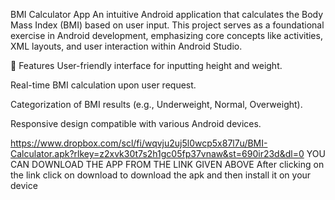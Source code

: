 BMI Calculator App
An intuitive Android application that calculates the Body Mass Index (BMI) based on user input. This project serves as a foundational exercise in Android development, emphasizing core concepts like activities, XML layouts, and user interaction within Android Studio.

📱 Features
User-friendly interface for inputting height and weight.

Real-time BMI calculation upon user request.

Categorization of BMI results (e.g., Underweight, Normal, Overweight).

Responsive design compatible with various Android devices.

https://www.dropbox.com/scl/fi/wqvju2uj5l0wcp5x87l7u/BMI-Calculator.apk?rlkey=z2xvk30t7s2h1gc05fp37vnaw&st=690ir23d&dl=0
YOU CAN DOWNLOAD THE APP FROM THE LINK GIVEN ABOVE
After clicking on the link click on download to download the apk and then install it on your device
